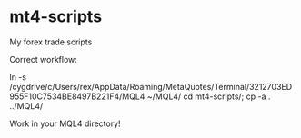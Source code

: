 # mt4-scripts
My forex trade scripts

Correct workflow:

ln -s  /cygdrive/c/Users/rex/AppData/Roaming/MetaQuotes/Terminal/3212703ED955F10C7534BE8497B221F4/MQL4 ~/MQL4/
cd mt4-scripts/; cp -a . ../MQL4/

Work in your MQL4 directory!

